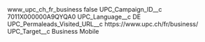 <?xml version="1.0" encoding="UTF-8"?>
<CustomMetadata xmlns="http://soap.sforce.com/2006/04/metadata" xmlns:xsi="http://www.w3.org/2001/XMLSchema-instance" xmlns:xsd="http://www.w3.org/2001/XMLSchema">
    <label>www_upc_ch_fr_business</label>
    <protected>false</protected>
    <values>
        <field>UPC_Campaign_ID__c</field>
        <value xsi:type="xsd:string">7011X000000A9QYQA0</value>
    </values>
    <values>
        <field>UPC_Language__c</field>
        <value xsi:type="xsd:string">DE</value>
    </values>
    <values>
        <field>UPC_Permaleads_Visited_URL__c</field>
        <value xsi:type="xsd:string">https://www.upc.ch/fr/business/</value>
    </values>
    <values>
        <field>UPC_Target__c</field>
        <value xsi:type="xsd:string">Business Mobile</value>
    </values>
</CustomMetadata>
